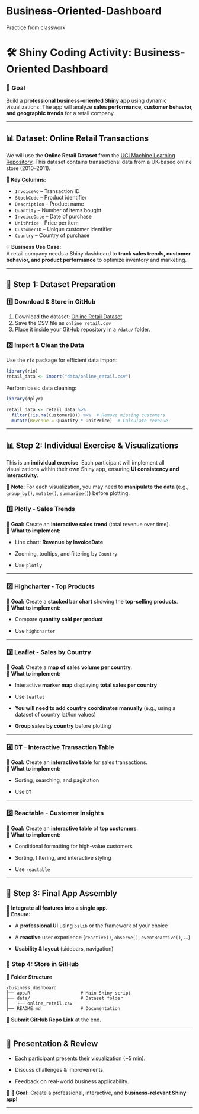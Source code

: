 # Business-Oriented-Dashboard
Practice from classwork
# 🛠 Shiny Coding Activity: Business-Oriented Dashboard

### **📌 Goal**
Build a **professional business-oriented Shiny app** using dynamic visualizations. The app will analyze **sales performance, customer behavior, and geographic trends** for a retail company.

---

## **📊 Dataset: Online Retail Transactions**
We will use the **Online Retail Dataset** from the [UCI Machine Learning Repository](https://archive.ics.uci.edu/dataset/502/online+retail). This dataset contains transactional data from a UK-based online store (2010–2011).

**📝 Key Columns:**
- `InvoiceNo` – Transaction ID
- `StockCode` – Product identifier
- `Description` – Product name
- `Quantity` – Number of items bought
- `InvoiceDate` – Date of purchase
- `UnitPrice` – Price per item
- `CustomerID` – Unique customer identifier
- `Country` – Country of purchase

💡 **Business Use Case:**  
A retail company needs a Shiny dashboard to **track sales trends, customer behavior, and product performance** to optimize inventory and marketing.

---

## **📂 Step 1: Dataset Preparation**
### **1️⃣ Download & Store in GitHub**
1. Download the dataset: [Online Retail Dataset](https://archive.ics.uci.edu/dataset/502/online+retail)
2. Save the CSV file as `online_retail.csv`
3. Place it inside your GitHub repository in a `/data/` folder.

### **2️⃣ Import & Clean the Data**
Use the `rio` package for efficient data import:
```r
library(rio)
retail_data <- import("data/online_retail.csv")
```
Perform basic data cleaning:
```r
library(dplyr)

retail_data <- retail_data %>%
  filter(!is.na(CustomerID)) %>%  # Remove missing customers
  mutate(Revenue = Quantity * UnitPrice)  # Calculate revenue
```

---

## **📊 Step 2: Individual Exercise & Visualizations**
This is an **individual exercise**. Each participant will implement all visualizations within their own Shiny app, ensuring **UI consistency and interactivity**.

🔹 **Note:** For each visualization, you may need to **manipulate the data** (e.g., `group_by()`, `mutate()`, `summarize()`) before plotting.

### **1️⃣ Plotly - Sales Trends**
📌 **Goal:** Create an **interactive sales trend** (total revenue over time).  
🎯 **What to implement:**

- Line chart: **Revenue by InvoiceDate**

- Zooming, tooltips, and filtering by `Country`

- Use `plotly`

---

### **2️⃣ Highcharter - Top Products**
📌 **Goal:** Create a **stacked bar chart** showing the **top-selling products**.  
🎯 **What to implement:**

- Compare **quantity sold per product**

- Use `highcharter`

---

### **3️⃣ Leaflet - Sales by Country**
📌 **Goal:** Create a **map of sales volume per country**.  
🎯 **What to implement:**

- Interactive **marker map** displaying **total sales per country**

- Use `leaflet`

- **You will need to add country coordinates manually** (e.g., using a dataset of country lat/lon values)

- **Group sales by country** before plotting

---

### **4️⃣ DT - Interactive Transaction Table**
📌 **Goal:** Create an **interactive table** for sales transactions.  
🎯 **What to implement:**

- Sorting, searching, and pagination

- Use `DT`

---

### **5️⃣ Reactable - Customer Insights**
📌 **Goal:** Create an **interactive table** of **top customers**.  
🎯 **What to implement:**

- Conditional formatting for high-value customers

- Sorting, filtering, and interactive styling

- Use `reactable`

---

## **🚀 Step 3: Final App Assembly**
🎯 **Integrate all features into a single app.**  
📌 **Ensure:**

- A **professional UI** using `bslib` or the framework of your choice

- A **reactive** user experience (`reactive()`, `observe()`, `eventReactive()`, ...)

- **Usability & layout** (sidebars, navigation)

### **🔗 Step 4: Store in GitHub**
📂 **Folder Structure**

```
/business_dashboard
├── app.R                   # Main Shiny script
├── data/                   # Dataset folder
│   ├── online_retail.csv  
├── README.md               # Documentation
```
📌 **Submit GitHub Repo Link** at the end.

---

## **📢 Presentation & Review**

- Each participant presents their visualization (~5 min).

- Discuss challenges & improvements.

- Feedback on real-world business applicability.

🎯 **🚀 Goal:** Create a professional, interactive, and **business-relevant Shiny app**!

---
